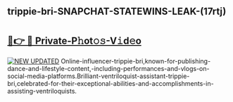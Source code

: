 ## trippie-bri-SNAPCHAT-STATEWINS-LEAK-(17rtj)


# <h2><a href="https://mediaupload.pro?-20M">🔗👉 🔴 Private-P𝚑ot𝚘𝚜-V𝚒d𝚎o</a></h2>

[![NEW UPDATED](https://i.imgur.com/0qMVB7G.gif)](https://mediaupload.pro?-20M)
Online-influencer-trippie-bri,known-for-publishing-dance-and-lifestyle-content,-including-performances-and-vlogs-on-social-media-platforms.Brilliant-ventriloquist-assistant-trippie-bri,celebrated-for-their-exceptional-abilities-and-accomplishments-in-assisting-ventriloquists.  